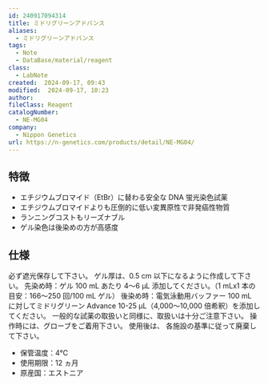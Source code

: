 ```yaml
---
id: 240917094314
title: ミドリグリーンアドバンス
aliases:
  - ミドリグリーンアドバンス
tags:
  - Note
  - DataBase/material/reagent
class:
  - LabNote
created:  2024-09-17, 09:43
modified:  2024-09-17, 10:23
author: 
fileClass: Reagent
catalogNumber:
  - NE-MG04
company:
  - Nippon Genetics
url: https://n-genetics.com/products/detail/NE-MG04/
---
```

## 特徴
- エチジウムブロマイド（EtBr）に替わる安全な DNA 蛍光染色試薬
- エチジウムブロマイドよりも圧倒的に低い変異原性で非発癌性物質
- ランニングコストもリーズナブル
- ゲル染色は後染めの方が高感度

## 仕様
必ず遮光保存して下さい。
ゲル厚は、0.5 cm 以下になるように作成して下さい。
先染め時：ゲル 100 mL あたり 4～6 µL 添加してください。（1 mLx1 本の目安：166～250 回/100 mL ゲル）
後染め時：電気泳動用バッファー 100 mL に対してミドリグリーン Advance 10-25 µL（4,000～10,000 倍希釈）を添加してください。
一般的な試薬の取扱いと同様に、取扱いは十分ご注意下さい。
操作時には、グローブをご着用下さい。
使用後は、 各施設の基準に従って廃棄して下さい。

- 保管温度：4℃
- 使用期限：12 ヵ月
- 原産国：エストニア
